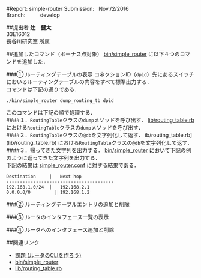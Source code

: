 #Report: simple-router
Submission: &nbsp; Nov./2/2016<br>
Branch: &nbsp;&nbsp;&nbsp;&nbsp;&nbsp;&nbsp;&nbsp;&nbsp; develop<br>






##提出者
<B>辻　健太</B><br>
33E16012<br>
長谷川研究室 所属<br>






##追加したコマンド（ボーナス点対象）
[bin/simple_router](bin/simple_router)
に以下４つのコマンドを追加した．<br>

###① ルーティングテーブルの表示
コネクションID（`dpid`）先にあるスイッチにおいるルーティングテーブルの内容をすべて標準出力する．<br>
コマンドは下記の通りである．<br>
```
./bin/simple_router dump_routing_tb dpid
```
このコマンドは下記の順で処理する．<br>
####１．`RoutingTable`クラスの`dump`メソッドを呼び出す．
[lib/routing_table.rb](lib/routing_table.rb)
における`RoutingTable`クラスの`dump`メソッドを呼び出す．<br>
####２．`RoutingTable`クラスの`@db`を文字列化して返す．
ib/routing_table.rb](lib/routing_table.rb)
における`RoutingTable`クラスの`@db`を文字列化して返す．
####３．帰ってきた文字列を出力する．
[bin/simple_router](bin/simple_router)
において下記の例のように返ってきた文字列を出力する．<br>
下記の結果は
[simple_router.conf](simple_router.conf)
に対する結果である．<br>
```
Destination	    |	Next hop
----------------------------------------
192.168.1.0/24	|	192.168.2.1
0.0.0.0/0	      |	192.168.1.2
```


###② ルーティングテーブルエントリの追加と削除

###③ ルータのインタフェース一覧の表示


###④ ルータへのインタフェース追加と削除






##関連リンク
* [課題 (ルータのCLIを作ろう)](https://github.com/handai-trema/deck/blob/develop/week5/assignment_simple_router.md)
* [bin/simple_router](bin/simple_router)
* [lib/routing_table.rb](lib/routing_table.rb)
